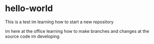 # hello-world
This is a test im learning how to start a new repository

im here at the office learning how to make branches and changes at the source code im developing
